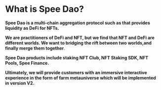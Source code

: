 # What is Spee Dao?

&#x20;   **Spee Dao is a multi-chain aggregation protocol such as that provides liquidity as DeFi for NFTs.**

&#x20;   **We are practitioners of DeFi and NFT, but we find that NFT and DeFi are different worlds. We want to bridging the rift between two worlds,and finally merge them together**.

&#x20;   **Spee Dao products include staking NFT Club, NFT Staking SDK, NFT Pools, Spee Finance.**

**Ultimately, we will provide customers with an immersive interactive experience in the form of farm metauniverse which will be implemented in version V2.**
